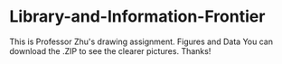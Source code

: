 # Library-and-Information-Frontier
This is Professor Zhu's drawing assignment.
Figures and Data
You can download the .ZIP to see the clearer pictures.
Thanks!

